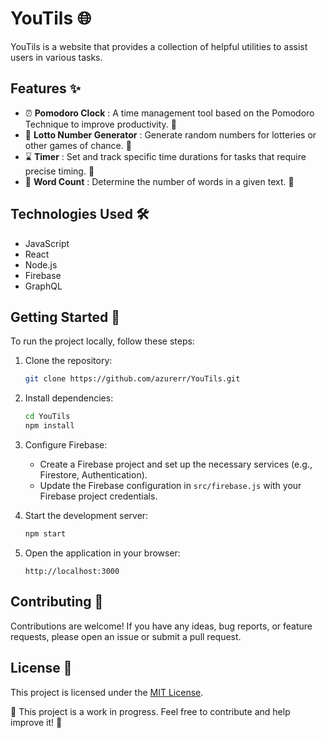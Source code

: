 
# YouTils 🌐

YouTils is a website that provides a collection of helpful utilities to assist users in various tasks.

## Features ✨

- ⏰ **Pomodoro Clock** : A time management tool based on the Pomodoro Technique to improve productivity. 🚧
- 🎲 **Lotto Number Generator** : Generate random numbers for lotteries or other games of chance. 🚧
- ⌛ **Timer** : Set and track specific time durations for tasks that require precise timing. 🚧
- 🔢 **Word Count** : Determine the number of words in a given text. 🚧

## Technologies Used 🛠️

- JavaScript
- React
- Node.js
- Firebase
- GraphQL

## Getting Started 🚀

To run the project locally, follow these steps:

1. Clone the repository:
   ```bash
   git clone https://github.com/azurerr/YouTils.git
   ```

2. Install dependencies:
   ```bash
   cd YouTils
   npm install
   ```

3. Configure Firebase:
   - Create a Firebase project and set up the necessary services (e.g., Firestore, Authentication).
   - Update the Firebase configuration in `src/firebase.js` with your Firebase project credentials.

4. Start the development server:
   ```bash
   npm start
   ```

5. Open the application in your browser:
   ```
   http://localhost:3000
   ```

## Contributing 🤝

Contributions are welcome! If you have any ideas, bug reports, or feature requests, please open an issue or submit a pull request.

## License 📄

This project is licensed under the [MIT License](LICENSE).


🚧 This project is a work in progress. Feel free to contribute and help improve it! 🚧
